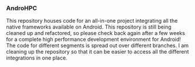 ###     AndroHPC  ###
This repository houses code for an all-in-one project integrating all the native frameworks available on Android. This repository is still being cleaned up and refactored, so please check back again after a few weeks for a complete high performance development environment for Android! 
The code for different segments is spread out over different branches. I am cleaning up the repository so that it can be easier to access all the different integrations in one place.
